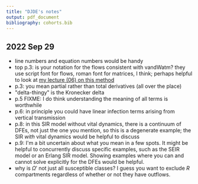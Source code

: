 ```yaml
---
title: "DJDE's notes"
output: pdf_document
bibliography: cohorts.bib
---
```


## 2022 Sep 29

- line numbers and equation numbers would be handy
- top p.3: is your notation for the flows consistent with vandWatm?  they use script font for flows, roman font for matrices, I think; perhaps helpful to look at [my lecture (06) on this method](https://davidearn.github.io/math4mb/lectures/LectureSchedule.html)
- p.3: you mean partial rather than total derivatives (all over the place)
- "delta-thingy" is the Kronecker delta
- p.5 FIXME: I do think understanding the meaning of all terms is worthwhile
- p.6: in principle you could have linear infection terms arising from vertical transmission
- p.8: in this SIR model without vital dynamics, there is a continuum of DFEs, not just the one you mention, so this is a degenerate example; the SIR *with* vital dynamics would be helpful to discuss
- p.9: I'm a bit uncertain about what you mean in a few spots.  It might be helpful to concurrently discuss specific examples, such as the SEIR model or an Erlang SIR model.  Showing examples where you can and cannot solve explicitly for the DFEs would be helpful.
- why is $\Omega'$ not just all susceptible classes?  I guess you want to exclude $R$ compartments regardless of whether or not they have outflows.
